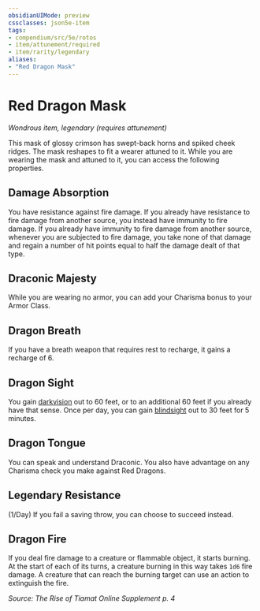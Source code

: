 ```yaml
---
obsidianUIMode: preview
cssclasses: json5e-item
tags:
- compendium/src/5e/rotos
- item/attunement/required
- item/rarity/legendary
aliases: 
- "Red Dragon Mask"
---
```

# Red Dragon Mask
*Wondrous item, legendary (requires attunement)*  


This mask of glossy crimson has swept-back horns and spiked cheek ridges. The mask reshapes to fit a wearer attuned to it. While you are wearing the mask and attuned to it, you can access the following properties.

## Damage Absorption

You have resistance against fire damage. If you already have resistance to fire damage from another source, you instead have immunity to fire damage. If you already have immunity to fire damage from another source, whenever you are subjected to fire damage, you take none of that damage and regain a number of hit points equal to half the damage dealt of that type.

## Draconic Majesty

While you are wearing no armor, you can add your Charisma bonus to your Armor Class.

## Dragon Breath

If you have a breath weapon that requires rest to recharge, it gains a recharge of 6.

## Dragon Sight

You gain [darkvision](TTRPG/Source%20Material/Mechanics/Rules/senses.md#Darkvision) out to 60 feet, or to an additional 60 feet if you already have that sense. Once per day, you can gain [blindsight](TTRPG/Source%20Material/Mechanics/Rules/senses.md#Blindsight) out to 30 feet for 5 minutes.

## Dragon Tongue

You can speak and understand Draconic. You also have advantage on any Charisma check you make against Red Dragons.

## Legendary Resistance

(1/Day) If you fail a saving throw, you can choose to succeed instead.

## Dragon Fire

If you deal fire damage to a creature or flammable object, it starts burning. At the start of each of its turns, a creature burning in this way takes `1d6` fire damage. A creature that can reach the burning target can use an action to extinguish the fire.

*Source: The Rise of Tiamat Online Supplement p. 4*